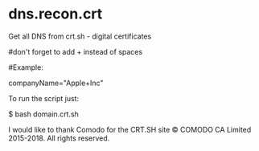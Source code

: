 # dns.recon.crt
Get all DNS from crt.sh - digital certificates


#don't forget to add + instead of spaces

#Example:

companyName="Apple+Inc"

To run the script just:

$ bash domain.crt.sh



I would like to thank Comodo for the CRT.SH site © COMODO CA Limited 2015-2018. All rights reserved.

